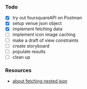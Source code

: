 ### Todo
- [x] try out foursquareAPI on Postman
- [x] setup venue json object
- [x] implement fetching data
- [ ] implement icon image caching
- [ ] make a draft of view constraints
- [ ] create storyboard
- [ ] populate results
- [ ] clean up

### Resources
- [about fetching nested json](https://developer.apple.com/swift/blog/?id=37)
